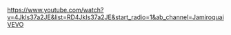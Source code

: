 https://www.youtube.com/watch?v=4JkIs37a2JE&list=RD4JkIs37a2JE&start_radio=1&ab_channel=JamiroquaiVEVO
